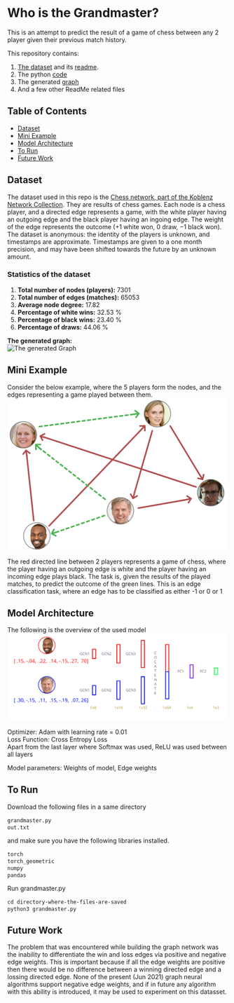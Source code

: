 # Who is the Grandmaster?

This is an attempt to predict the result of a game of chess between any 2 player given their previous match history. <br>

This repository contains:

1. [The dataset](out.txt) and its [readme](README.chess).
2. The python [code](GrandMaster.py)
3. The generated [graph](graph.png)
4. And a few other ReadMe related files


## Table of Contents

- [Dataset](#dataset)
- [Mini Example](#mini-example)
- [Model Architecture](#model-architecture)
- [To Run](#to-run)
- [Future Work](#future-work)


## Dataset

The dataset used in this repo is the [Chess network, part of the Koblenz Network Collection](http://konect.cc/networks/chess/). They are results of chess games.  Each node is a chess player, and a directed edge represents a game, with the white player having an outgoing edge and the black player having an ingoing edge.  The weight of the edge represents the outcome (+1 white won, 0 draw, −1 black won).  The dataset is anonymous:  the identity of the players is unknown, and timestamps are approximate.  Timestamps are given to a one month precision, and may have been shifted towards the future by an unknown amount.
<br>
### Statistics of the dataset
1. **Total number of nodes (players):** 7301 <br>
2. **Total number of edges (matches):** 65053 <br>
3. **Average node degree:** 17.82 <br>
4. **Percentage of white wins:** 32.53 % <br>
5. **Percentage of black wins:** 23.40 % <br>
6. **Percentage of draws:** 44.06 % <br>

**The generated graph:** 
<br>
![The generated Graph](graph.png)

## Mini Example
Consider the below example, where the 5 players form the nodes, and the edges representing a game played between them. <br>
![demo](demo2.svg) 

The red directed line between 2 players represents a game of chess, where the player having an outgoing edge is white and the player having an incoming edge plays black. The task is, given the results of the played matches, to predict the outcome of the green lines.  This is an edge classification task, where an edge has to be classified as either -1 or 0 or 1


## Model Architecture
The following is the overview of the used model
<br>
![demo](architecture.svg)

Optimizer: Adam with learning rate = 0.01 <br>
Loss Function: Cross Entropy Loss <br>
Apart from the last layer where Softmax was used, ReLU was used between all layers

Model parameters: Weights of model, Edge weights

## To Run

Download the following files in a same directory

```
grandmaster.py
out.txt
```
and make sure you have the following libraries installed.
```
torch
torch_geometric
numpy
pandas
```
Run grandmaster.py 
```
cd directory-where-the-files-are-saved
python3 grandmaster.py
```
## Future Work
The problem that was encountered while building the graph network was the inability to differentiate the win and loss edges via positive and negative edge weights. This is important because if all the edge weights are positive then there would be no difference between a winning directed edge and a lossing directed edge. None of the present (Jun 2021) graph neural algorithms support negative edge weights, and if in future any algorithm with this ability is introduced, it may be used to experiment on this datasset.
